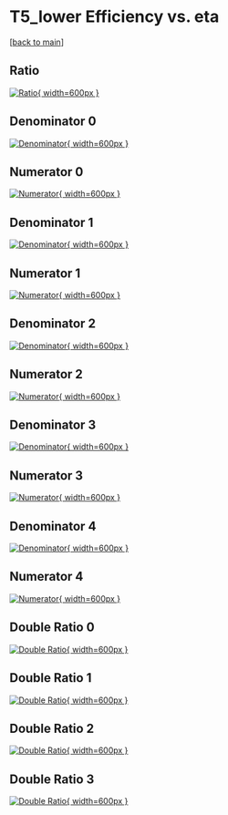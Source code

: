 # T5_lower Efficiency vs. eta

[[back to main](./)]



## Ratio

[![Ratio](../mtv/var/T5_lower_loweta_13_-1_eff_eta.png){ width=600px }](../mtv/var/T5_lower_loweta_13_-1_eff_eta.pdf)

## Denominator 0

[![Denominator](../mtv/den/T5_lower_loweta_13_-1_eff_eta_den0.png){ width=600px }](../mtv/den/T5_lower_loweta_13_-1_eff_eta_den0.pdf)

## Numerator 0

[![Numerator](../mtv/num/T5_lower_loweta_13_-1_eff_eta_num0.png){ width=600px }](../mtv/num/T5_lower_loweta_13_-1_eff_eta_num0.pdf)

## Denominator 1

[![Denominator](../mtv/den/T5_lower_loweta_13_-1_eff_eta_den1.png){ width=600px }](../mtv/den/T5_lower_loweta_13_-1_eff_eta_den1.pdf)

## Numerator 1

[![Numerator](../mtv/num/T5_lower_loweta_13_-1_eff_eta_num1.png){ width=600px }](../mtv/num/T5_lower_loweta_13_-1_eff_eta_num1.pdf)

## Denominator 2

[![Denominator](../mtv/den/T5_lower_loweta_13_-1_eff_eta_den2.png){ width=600px }](../mtv/den/T5_lower_loweta_13_-1_eff_eta_den2.pdf)

## Numerator 2

[![Numerator](../mtv/num/T5_lower_loweta_13_-1_eff_eta_num2.png){ width=600px }](../mtv/num/T5_lower_loweta_13_-1_eff_eta_num2.pdf)

## Denominator 3

[![Denominator](../mtv/den/T5_lower_loweta_13_-1_eff_eta_den3.png){ width=600px }](../mtv/den/T5_lower_loweta_13_-1_eff_eta_den3.pdf)

## Numerator 3

[![Numerator](../mtv/num/T5_lower_loweta_13_-1_eff_eta_num3.png){ width=600px }](../mtv/num/T5_lower_loweta_13_-1_eff_eta_num3.pdf)

## Denominator 4

[![Denominator](../mtv/den/T5_lower_loweta_13_-1_eff_eta_den4.png){ width=600px }](../mtv/den/T5_lower_loweta_13_-1_eff_eta_den4.pdf)

## Numerator 4

[![Numerator](../mtv/num/T5_lower_loweta_13_-1_eff_eta_num4.png){ width=600px }](../mtv/num/T5_lower_loweta_13_-1_eff_eta_num4.pdf)

## Double Ratio 0

[![Double Ratio](../mtv/ratio/T5_lower_loweta_13_-1_eff_eta_ratio0.png){ width=600px }](../mtv/ratio/T5_lower_loweta_13_-1_eff_eta_ratio0.pdf)

## Double Ratio 1

[![Double Ratio](../mtv/ratio/T5_lower_loweta_13_-1_eff_eta_ratio1.png){ width=600px }](../mtv/ratio/T5_lower_loweta_13_-1_eff_eta_ratio1.pdf)

## Double Ratio 2

[![Double Ratio](../mtv/ratio/T5_lower_loweta_13_-1_eff_eta_ratio2.png){ width=600px }](../mtv/ratio/T5_lower_loweta_13_-1_eff_eta_ratio2.pdf)

## Double Ratio 3

[![Double Ratio](../mtv/ratio/T5_lower_loweta_13_-1_eff_eta_ratio3.png){ width=600px }](../mtv/ratio/T5_lower_loweta_13_-1_eff_eta_ratio3.pdf)

